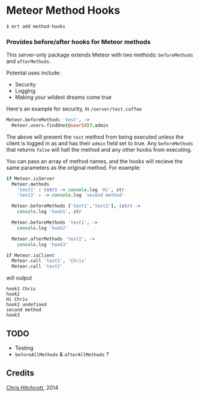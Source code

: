 # Meteor Method Hooks

```bash
$ mrt add method-hooks
```

### Provides before/after hooks for Meteor methods

This server-only package extends Meteor with two methods: `beforeMethods` and `afterMethods`.

Potental uses include:

* Security
* Logging
* Making your wildest dreams come true

Here's an example for security, in `/server/test.coffee`

```coffeescript
Meteor.beforeMethods 'test', ->
  Meteor.users.findOne(@userId)?.admin
```

The above will prevent the `test` method from being executed unless the client is logged in as and has their `admin` field set to true. Any `beforeMethods` that returns `false` will halt the method and any other hooks from executing.

You can pass an array of method names, and the hooks will recieve the same parameters as the original method. For example:

```coffeescript
if Meteor.isServer
  Meteor.methods
    'test1' : (str) -> console.log 'Hi', str
    'test2' : -> console.log 'second method'

  Meteor.beforeMethods ['test1','test2'], (str) ->
    console.log 'hook1', str

  Meteor.beforeMethods 'test1', ->
    console.log 'hook2'

  Meteor.afterMethods 'test2', ->
    console.log 'hook3'

if Meteor.isClient
  Meteor.call 'test1', 'Chris'
  Meteor.call 'test2'
```

will output

```
hook1 Chris
hook2
Hi Chris
hook1 undefined
second method
hook3
```

## TODO

* Testing
* `beforeAllMethods` & `afterAllMethods` ?

## Credits

[Chris Hitchcott](http://github.com/hitchcott), 2014
